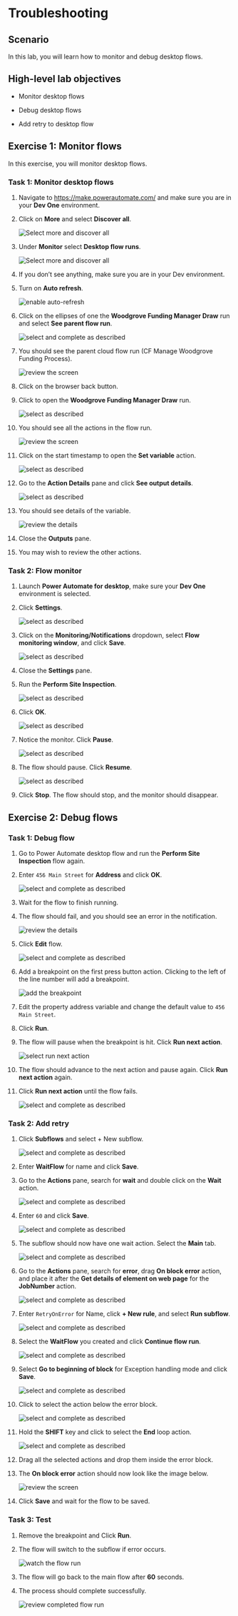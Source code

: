 # Troubleshooting

## Scenario

In this lab, you will learn how to monitor and debug desktop flows.

## High-level lab objectives

-   Monitor desktop flows

-   Debug desktop flows

-   Add retry to desktop flow

## Exercise 1: Monitor flows

In this exercise, you will monitor desktop flows.

### Task 1: Monitor desktop flows

1.  Navigate to <https://make.powerautomate.com/> and make sure you are in your **Dev One** environment.

1.  Click on **More** and select **Discover all**.

    ![Select more and discover all](media/5e8317996ac8033bd70cea66e5cd7165.png)

1.  Under **Monitor** select **Desktop flow runs**.

    ![Select more and discover all](media/1adebc11c9da70ab46af8d61da1dbd4a.png)

1.  If you don’t see anything, make sure you are in your Dev environment.

1.  Turn on **Auto refresh**.

    ![enable auto-refresh](media/eb68fabcb57f195eb615eaae1f72fe5b.png)

1.  Click on the ellipses of one the **Woodgrove Funding Manager Draw** run and select **See parent flow run**.

    ![select and complete as described](media/fd28dc20c2e904089efc9ed99ec917ab.png)

1.  You should see the parent cloud flow run (CF Manage Woodgrove Funding Process).

    ![review the screen](media/4daad9c869696ba08592a4d5c29c76dd.png)

1.  Click on the browser back button.

1.  Click to open the **Woodgrove Funding Manager Draw** run.

    ![select as described](media/7a6a8b388671cc32119f1955b3b218d8.png)

1.  You should see all the actions in the flow run.

    ![review the screen](media/dcc55a0291d94548c13cd9c78be74a62.png)

1.  Click on the start timestamp to open the **Set variable** action.

    ![select as described](media/4e3288ea6d25d5ea60ecfc7eb271d70c.png)

1.  Go to the **Action Details** pane and click **See output details**.

    ![select as described](media/bebbd8ffdc45356d81f8f7d93e3136d4.png)

1.  You should see details of the variable.

    ![review the details](media/9cb25f4ae5219c00615769de1efc1310.png)

1.  Close the **Outputs** pane.

1.  You may wish to review the other actions.

### Task 2: Flow monitor

1.  Launch **Power Automate for desktop**, make sure your **Dev One** environment is selected.

1.  Click **Settings**.

    ![select as described](media/982f61d30e17a6788e9172bfd571b8f9.png)

1.  Click on the **Monitoring/Notifications** dropdown, select **Flow monitoring window**, and click **Save**.

    ![select as described](media/a9fa9c12ea4d5ffb48ac9efc4e6cc809.png)

1.  Close the **Settings** pane.

1.  Run the **Perform Site Inspection**.

    ![select as described](media/7264b6872f119ea28643e98d51431cd5.png)

1.  Click **OK**.

    ![select as described](media/dda716c489ffe5d3a13b16e154da9c53.png)

1.  Notice the monitor. Click **Pause**.

    ![select as described](media/3c000846a04268bc9b17e525b0f12258.png)

1.  The flow should pause. Click **Resume**.

    ![select as described](media/5e49ec14c39cef8c08c0c225fb840395.png)

1.  Click **Stop**. The flow should stop, and the monitor should disappear.

## Exercise 2: Debug flows

### Task 1: Debug flow

1.  Go to Power Automate desktop flow and run the **Perform Site Inspection** flow again.

1.  Enter `456 Main Street` for **Address** and click **OK**.

    ![select and complete as described](media/01543e6950e233c2aa51050089ffe854.png)

1.  Wait for the flow to finish running.

1.  The flow should fail, and you should see an error in the notification.

    ![review the details](media/15bc31b4e1448743e2f4b47f6a21310c.png)

1.  Click **Edit** flow.

    ![select and complete as described](media/34acf27cc8cf7e7c478dd86d2b8b3974.png)

1.  Add a breakpoint on the first press button action. Clicking to the left of the line number will add a breakpoint.

    ![add the breakpoint](media/7afca236941e78cee137952da76b0f5e.png)

1.  Edit the property address variable and change the default value to `456 Main Street`.

1.  Click **Run**.

1.  The flow will pause when the breakpoint is hit. Click **Run next action**.

    ![select run next action](media/1c61285eaee539b49044462bc0d52232.png)

1.  The flow should advance to the next action and pause again. Click **Run next action** again.

1.  Click **Run next action** until the flow fails.

    ![select and complete as described](media/ee239859a57deac83217c70c2502a2ab.png)

### Task 2: Add retry

1.  Click **Subflows** and select + New subflow.

    ![select and complete as described](media/1b907a6febdde8dea4c486546d4bca54.png)

1.  Enter **WaitFlow** for name and click **Save**.

1.  Go to the **Actions** pane, search for **wait** and double click on the
    **Wait** action.

    ![select and complete as described](media/2f8229bc5d24f9d2ba893508856e1998.png)

1.  Enter `60` and click **Save**.

    ![select and complete as described](media/14bdfcf4576ec25b2b2b7b2a0472f931.png)

1.  The subflow should now have one wait action. Select the **Main** tab.

    ![select and complete as described](media/131d77ab2026e4fb520438a0d3ba5143.png)

1.  Go to the **Actions** pane, search for **error**, drag **On block error** action, and place it after the **Get details of element on web page** for the **JobNumber** action.

    ![select and complete as described](media/7818d7c97e433ad759a7ced7a0e82855.png)

1.  Enter `RetryOnError` for Name, click **+ New rule**, and select **Run subflow**.

    ![select and complete as described](media/6818fb875b17deec40cf47a440d78769.png)

1.  Select the **WaitFlow** you created and click **Continue flow run**.

    ![select and complete as described](media/ea75a2bb840bc33790888340bc9236ac.png)

1.  Select **Go to beginning of block** for Exception handling mode and click **Save**.

    ![select and complete as described](media/5bd61421a1d2ef412c80fdc257690c84.png)

1.  Click to select the action below the error block.

    ![select and complete as described](media/54ea14565ad1d7d8f235856f21246c73.png)

1.  Hold the **SHIFT** key and click to select the **End** loop action.

    ![select and complete as described](media/92591580fba8345234ddc396bfd2b32b.png)

1.  Drag all the selected actions and drop them inside the error block.

1.  The **On block error** action should now look like the image below.

    ![review the screen](media/f73e32dcd98503fe8e79a9295626970c.png)

1.  Click **Save** and wait for the flow to be saved.

### Task 3: Test

1.  Remove the breakpoint and Click **Run**.

1.  The flow will switch to the subflow if error occurs.

    ![watch the flow run](media/003a17ab8c06a5e905f7737e54d11146.png)

1.  The flow will go back to the main flow after **60** seconds.

1.  The process should complete successfully.

    ![review completed flow run](media/d48585e4861de21295c1122558994487.png)

